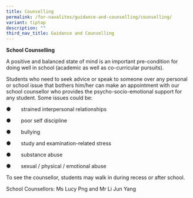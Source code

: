 ```yaml
---
title: Counselling
permalink: /for-navalites/guidance-and-counselling/counselling/
variant: tiptap
description: ""
third_nav_title: Guidance and Counselling
---
```

<p><strong>School Counselling</strong>
</p>
<p>A positive and balanced state of mind is an important pre-condition for
doing well in school (academic as well as co-curricular pursuits).</p>
<p>Students who need to seek advice or speak to someone over any personal
or school issue that bothers him/her can make an appointment with our school
counsellor who provides the psycho-socio-emotional support for any student.
Some issues could be:</p>
<p>●&nbsp;&nbsp;&nbsp;&nbsp;&nbsp;&nbsp; strained interpersonal relationships</p>
<p>●&nbsp;&nbsp;&nbsp;&nbsp;&nbsp;&nbsp; poor self discipline</p>
<p>●&nbsp;&nbsp;&nbsp;&nbsp;&nbsp;&nbsp; bullying</p>
<p>●&nbsp;&nbsp;&nbsp;&nbsp;&nbsp;&nbsp; study and examination-related stress</p>
<p>●&nbsp;&nbsp;&nbsp;&nbsp;&nbsp;&nbsp; substance abuse</p>
<p>●&nbsp;&nbsp;&nbsp;&nbsp;&nbsp;&nbsp; sexual / physical / emotional abuse</p>
<p>To see the counsellor, students may walk in during recess or after school.&nbsp;</p>
<p>School Counsellors: Ms Lucy Png and Mr Li Jun Yang</p>